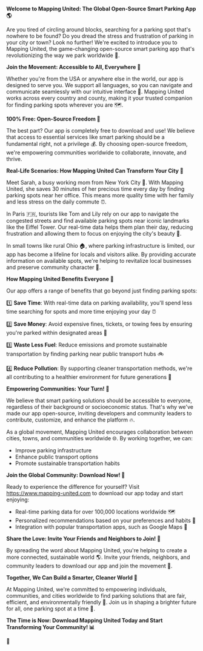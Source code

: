**Welcome to Mapping United: The Global Open-Source Smart Parking App 🌎**

Are you tired of circling around blocks, searching for a parking spot that's nowhere to be found? Do you dread the stress and frustration of parking in your city or town? Look no further! We're excited to introduce you to Mapping United, the game-changing open-source smart parking app that's revolutionizing the way we park worldwide 🚗.

**Join the Movement: Accessible to All, Everywhere 🌟**

Whether you're from the USA or anywhere else in the world, our app is designed to serve you. We support all languages, so you can navigate and communicate seamlessly with our intuitive interface 💬. Mapping United works across every country and county, making it your trusted companion for finding parking spots wherever you are 🗺️.

**100% Free: Open-Source Freedom 🤩**

The best part? Our app is completely free to download and use! We believe that access to essential services like smart parking should be a fundamental right, not a privilege 💰. By choosing open-source freedom, we're empowering communities worldwide to collaborate, innovate, and thrive.

**Real-Life Scenarios: How Mapping United Can Transform Your City 🌆**

Meet Sarah, a busy working mom from New York City 🗽️. With Mapping United, she saves 30 minutes of her precious time every day by finding parking spots near her office. This means more quality time with her family and less stress on the daily commute ⏰.

In Paris 🇫🇷, tourists like Tom and Lily rely on our app to navigate the congested streets and find available parking spots near iconic landmarks like the Eiffel Tower. Our real-time data helps them plan their day, reducing frustration and allowing them to focus on enjoying the city's beauty 🌊.

In small towns like rural Ohio 🏠, where parking infrastructure is limited, our app has become a lifeline for locals and visitors alike. By providing accurate information on available spots, we're helping to revitalize local businesses and preserve community character 💖.

**How Mapping United Benefits Everyone 🤝**

Our app offers a range of benefits that go beyond just finding parking spots:

1️⃣ **Save Time**: With real-time data on parking availability, you'll spend less time searching for spots and more time enjoying your day ⏰

2️⃣ **Save Money**: Avoid expensive fines, tickets, or towing fees by ensuring you're parked within designated areas 💸

3️⃣ **Waste Less Fuel**: Reduce emissions and promote sustainable transportation by finding parking near public transport hubs 🚲

4️⃣ **Reduce Pollution**: By supporting cleaner transportation methods, we're all contributing to a healthier environment for future generations 🌟

**Empowering Communities: Your Turn! 🤝**

We believe that smart parking solutions should be accessible to everyone, regardless of their background or socioeconomic status. That's why we've made our app open-source, inviting developers and community leaders to contribute, customize, and enhance the platform 🔥.

As a global movement, Mapping United encourages collaboration between cities, towns, and communities worldwide 🌐. By working together, we can:

* Improve parking infrastructure
* Enhance public transport options
* Promote sustainable transportation habits

**Join the Global Community: Download Now! 📲**

Ready to experience the difference for yourself? Visit https://www.mapping-united.com to download our app today and start enjoying:

* Real-time parking data for over 100,000 locations worldwide 🗺️
* Personalized recommendations based on your preferences and habits 🤔
* Integration with popular transportation apps, such as Google Maps 📍

**Share the Love: Invite Your Friends and Neighbors to Join! 🌟**

By spreading the word about Mapping United, you're helping to create a more connected, sustainable world 🌎. Invite your friends, neighbors, and community leaders to download our app and join the movement 🔗.

**Together, We Can Build a Smarter, Cleaner World 🌈**

At Mapping United, we're committed to empowering individuals, communities, and cities worldwide to find parking solutions that are fair, efficient, and environmentally friendly 🌟. Join us in shaping a brighter future for all, one parking spot at a time 💖.

**The Time is Now: Download Mapping United Today and Start Transforming Your Community! 📊**

🎉